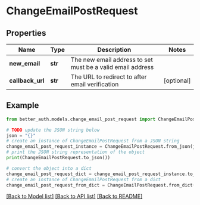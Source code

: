 # ChangeEmailPostRequest


## Properties

Name | Type | Description | Notes
------------ | ------------- | ------------- | -------------
**new_email** | **str** | The new email address to set must be a valid email address | 
**callback_url** | **str** | The URL to redirect to after email verification | [optional] 

## Example

```python
from better_auth.models.change_email_post_request import ChangeEmailPostRequest

# TODO update the JSON string below
json = "{}"
# create an instance of ChangeEmailPostRequest from a JSON string
change_email_post_request_instance = ChangeEmailPostRequest.from_json(json)
# print the JSON string representation of the object
print(ChangeEmailPostRequest.to_json())

# convert the object into a dict
change_email_post_request_dict = change_email_post_request_instance.to_dict()
# create an instance of ChangeEmailPostRequest from a dict
change_email_post_request_from_dict = ChangeEmailPostRequest.from_dict(change_email_post_request_dict)
```
[[Back to Model list]](../README.md#documentation-for-models) [[Back to API list]](../README.md#documentation-for-api-endpoints) [[Back to README]](../README.md)


